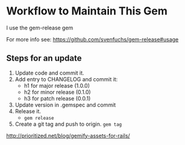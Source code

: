 Workflow to Maintain This Gem
=============================

I use the gem-release gem

For more info see: https://github.com/svenfuchs/gem-release#usage

Steps for an update
-------------------

1. Update code and commit it.
2. Add entry to CHANGELOG and commit it:
   * h1 for major release (1.0.0)
   * h2 for minor release (0.1.0)
   * h3 for patch release (0.0.1)
3. Update version in .gemspec and commit
4. Release it.
   * `gem release`
5. Create a git tag and push to origin.
   `gem tag`


http://prioritized.net/blog/gemify-assets-for-rails/
